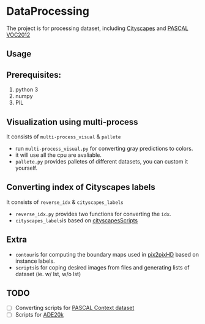 # DataProcessing

The project is for processing dataset, including [Cityscapes](https://www.cityscapes-dataset.com/) and [PASCAL VOC2012](http://host.robots.ox.ac.uk/pascal/VOC/)

## Usage

## Prerequisites:
1. python 3
2. numpy
3. PIL

## Visualization using multi-process
It consists of ```multi-process_visual``` & ```pallete```
* run ```multi-process_visual.py``` for converting gray predictions to colors. 
* it will use all the cpu are avaliable.
* ```pallete.py``` provides palletes of different datasets, you can custom it yourself.

## Converting  index of Cityscapes labels
It consists of ```reverse_idx``` & ```cityscapes_labels```
* ```reverse_idx.py``` provides two functions for converting the ```idx```.
* ```cityscapes_labels```is based on [cityscapesScripts](https://github.com/mcordts/cityscapesScripts)

## Extra
* ```contour```is for computing the boundary maps used in [pix2pixHD](https://github.com/NVIDIA/pix2pixHD) based on instance labels.
* ```scripts```is for coping desired images from files and generating lists of dataset (ie. w/ lst, w/o lst)

## TODO

- [ ] Converting scripts for [PASCAL Context dataset](https://cs.stanford.edu/~roozbeh/pascal-context/)
- [ ] Scripts for [ADE20k](http://groups.csail.mit.edu/vision/datasets/ADE20K/)
